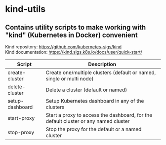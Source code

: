 # kind-utils
## Contains utility scripts to make working with "kind" (Kubernetes in Docker) convenient

Kind repository: https://github.com/kubernetes-sigs/kind<br/>
Kind documentation: https://kind.sigs.k8s.io/docs/user/quick-start/

|Script|Description|
|---|---|
|create-cluster|Create one/multiple clusters (default or named, single or multi node)|
|delete-cluster|Delete a cluster (default or named)|
|setup-dashboard|Setup Kubernetes dashboard in any of the clusters| 
|start-proxy|Start a proxy to access the dashboard, for the default cluster or any named cluster| 
|stop-proxy|Stop the proxy for the default or a named cluster|
